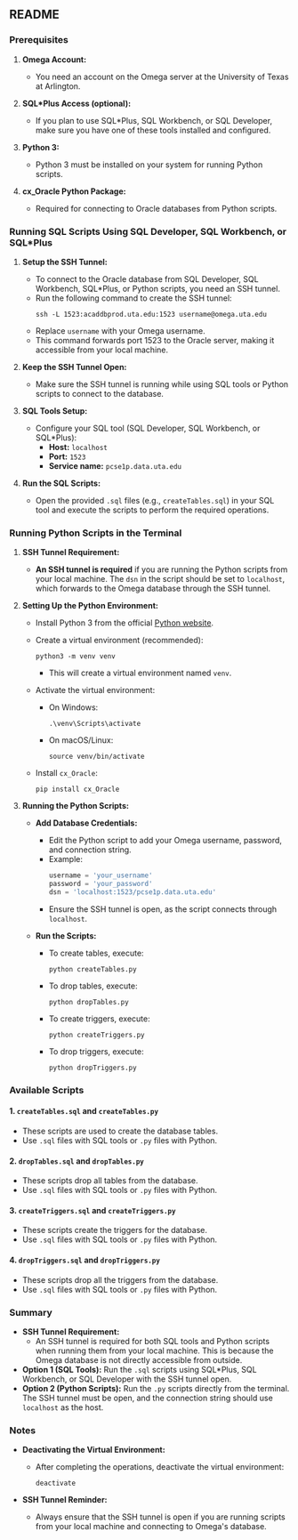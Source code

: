 ## README

### Prerequisites

1. **Omega Account:**
   - You need an account on the Omega server at the University of Texas at Arlington.

2. **SQL*Plus Access (optional):**
   - If you plan to use SQL*Plus, SQL Workbench, or SQL Developer, make sure you have one of these tools installed and configured.

3. **Python 3:**
   - Python 3 must be installed on your system for running Python scripts.

4. **cx_Oracle Python Package:**
   - Required for connecting to Oracle databases from Python scripts.

### Running SQL Scripts Using SQL Developer, SQL Workbench, or SQL*Plus

1. **Setup the SSH Tunnel:**
   - To connect to the Oracle database from SQL Developer, SQL Workbench, SQL*Plus, or Python scripts, you need an SSH tunnel.
   - Run the following command to create the SSH tunnel:
     ```
     ssh -L 1523:acaddbprod.uta.edu:1523 username@omega.uta.edu
     ```
   - Replace `username` with your Omega username.
   - This command forwards port 1523 to the Oracle server, making it accessible from your local machine.

2. **Keep the SSH Tunnel Open:**
   - Make sure the SSH tunnel is running while using SQL tools or Python scripts to connect to the database.

3. **SQL Tools Setup:**
   - Configure your SQL tool (SQL Developer, SQL Workbench, or SQL*Plus):
     - **Host:** `localhost`
     - **Port:** `1523`
     - **Service name:** `pcse1p.data.uta.edu`

4. **Run the SQL Scripts:**
   - Open the provided `.sql` files (e.g., `createTables.sql`) in your SQL tool and execute the scripts to perform the required operations.

### Running Python Scripts in the Terminal

1. **SSH Tunnel Requirement:**
   - **An SSH tunnel is required** if you are running the Python scripts from your local machine. The `dsn` in the script should be set to `localhost`, which forwards to the Omega database through the SSH tunnel.

2. **Setting Up the Python Environment:**

   - Install Python 3 from the official [Python website](https://www.python.org/downloads/).
   
   - Create a virtual environment (recommended):
     ```
     python3 -m venv venv
     ```
     - This will create a virtual environment named `venv`.

   - Activate the virtual environment:
     - On Windows:
       ```
       .\venv\Scripts\activate
       ```
     - On macOS/Linux:
       ```
       source venv/bin/activate
       ```

   - Install `cx_Oracle`:
     ```
     pip install cx_Oracle
     ```

3. **Running the Python Scripts:**

   - **Add Database Credentials:**
     - Edit the Python script to add your Omega username, password, and connection string.
     - Example:
       ```python
       username = 'your_username'
       password = 'your_password'
       dsn = 'localhost:1523/pcse1p.data.uta.edu'
       ```
     - Ensure the SSH tunnel is open, as the script connects through `localhost`.

   - **Run the Scripts:**
     - To create tables, execute:
       ```
       python createTables.py
       ```
     - To drop tables, execute:
       ```
       python dropTables.py
       ```
     - To create triggers, execute:
       ```
       python createTriggers.py
       ```
     - To drop triggers, execute:
       ```
       python dropTriggers.py
       ```

### Available Scripts

#### 1. `createTables.sql` and `createTables.py`
   - These scripts are used to create the database tables.
   - Use `.sql` files with SQL tools or `.py` files with Python.

#### 2. `dropTables.sql` and `dropTables.py`
   - These scripts drop all tables from the database.
   - Use `.sql` files with SQL tools or `.py` files with Python.

#### 3. `createTriggers.sql` and `createTriggers.py`
   - These scripts create the triggers for the database.
   - Use `.sql` files with SQL tools or `.py` files with Python.

#### 4. `dropTriggers.sql` and `dropTriggers.py`
   - These scripts drop all the triggers from the database.
   - Use `.sql` files with SQL tools or `.py` files with Python.

### Summary

- **SSH Tunnel Requirement:** 
  - An SSH tunnel is required for both SQL tools and Python scripts when running them from your local machine. This is because the Omega database is not directly accessible from outside.
- **Option 1 (SQL Tools):** Run the `.sql` scripts using SQL*Plus, SQL Workbench, or SQL Developer with the SSH tunnel open.
- **Option 2 (Python Scripts):** Run the `.py` scripts directly from the terminal. The SSH tunnel must be open, and the connection string should use `localhost` as the host.

### Notes

- **Deactivating the Virtual Environment:**
  - After completing the operations, deactivate the virtual environment:
    ```
    deactivate
    ```

- **SSH Tunnel Reminder:**
  - Always ensure that the SSH tunnel is open if you are running scripts from your local machine and connecting to Omega's database.
